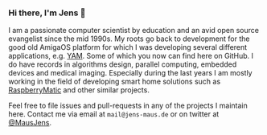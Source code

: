 ### Hi there, I'm Jens 👋

I am a passionate computer scientist by education and an avid open source evangelist since the mid 1990s.
My roots go back to development for the good old AmigaOS platform for which I was developing several different
applications, e.g. [YAM](https://github.com/jens-maus/yam). Some of which you now can find here on GitHub.
I do have records in algorithms design, parallel computing, embedded devices and medical imaging. Especially
during the last years I am mostly working in the field of developing smart home solutions such as
[RaspberryMatic](https://github.com/jens-maus/RaspberryMatic) and other similar projects.

Feel free to file issues and pull-requests in any of the projects I maintain here. Contact me via
email at `mail@jens-maus.de` or on twitter at [@MausJens](https://twitter.com/jens-maus/).

